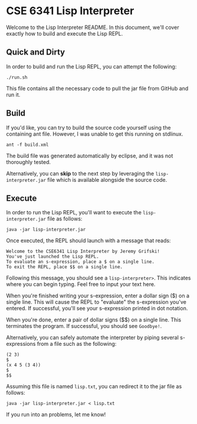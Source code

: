 # CSE 6341 Lisp Interpreter

Welcome to the Lisp Interpreter README. In this document,
we'll cover exactly how to build and execute the Lisp REPL.

## Quick and Dirty

In order to build and run the Lisp REPL, you can attempt the following:

```
./run.sh
```

This file contains all the necessary code to pull the jar file
from GitHub and run it.

## Build

If you'd like, you can try to build the source code yourself
using the containing ant file. However, I was unable to
get this running on stdlinux.

```
ant -f build.xml
```

The build file was generated automatically by eclipse, and it
was not thoroughly tested.

Alternatively, you can **skip** to the next step by leveraging
the `lisp-interpreter.jar` file which is available alongside
the source code.

## Execute

In order to run the Lisp REPL, you'll want to execute the
`lisp-interpreter.jar` file as follows:

```
java -jar lisp-interpreter.jar
```

Once executed, the REPL should launch with a message that reads:

```
Welcome to the CSE6341 Lisp Interpreter by Jeremy Grifski!
You've just launched the Lisp REPL.
To evaluate an s-expression, place a $ on a single line.
To exit the REPL, place $$ on a single line.
```

Following this message, you should see a `lisp-interpreter>`. 
This indicates where you can begin typing. Feel free to input your
text here. 

When you're finished writing your s-expression, enter a dollar sign ($) 
on a single line. This will cause the REPL to "evaluate"
the s-expression you've entered. If successful, you'll see
your s-expression printed in dot notation.

When you're done, enter a pair of dollar signs ($$) on a single line. This
terminates the program. If successful, you should see `Goodbye!`.

Alternatively, you can safely automate the interpreter by piping
several s-expressions from a file such as the following:

```
(2 3)
$
(x 4 5 (3 4))
$
$$
```

Assuming this file is named `lisp.txt`, you can redirect it to
the jar file as follows:

```
java -jar lisp-interpreter.jar < lisp.txt
```

If you run into an problems, let me know!
